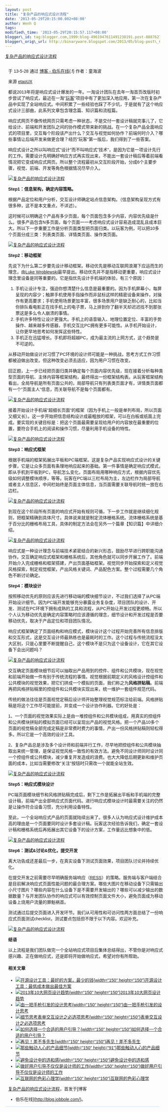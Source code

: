 ```yaml
--- 
layout: post 
title: "复杂产品的响应式设计流程" 
date: '2013-05-29T20:15:00.002+08:00' 
author: Wenh Q
tags:
modified\_time: '2013-05-29T20:15:57.117+08:00' 
blogger\_id: tag:blogger.com,1999:blog-4961947611491238191.post-8887627108654708430
blogger\_orig\_url: http://binaryware.blogspot.com/2013/05/blog-post\_6845.html
---
```

<div>

[复杂产品的响应式设计流程](http://blog.jobbole.com/40343/?utm_source=rss&utm_medium=rss&utm_campaign=%25e5%25a4%258d%25e6%259d%2582%25e4%25ba%25a7%25e5%2593%2581%25e7%259a%2584%25e5%2593%258d%25e5%25ba%2594%25e5%25bc%258f%25e8%25ae%25be%25e8%25ae%25a1%25e6%25b5%2581%25e7%25a8%258b)

</div>

<div
style="font-family: sans-serif; margin: 0px 10px; overflow: auto; width: 100%;">

<div style="margin-bottom: 0.5em;">

于 13-5-28 通过 [博客 - 伯乐在线](http://blog.jobbole.com/){.f}
作者：童海波

</div>



来源 [etaoUX](http://ux.etao.com/posts/802)

都说2013年将是响应式设计爆发的一年。一淘设计团队在去年一淘首页改版时初步尝试了响应式，最近在一淘"[玩客](http://wanke.etao.com/ "玩客")"项目中有了更加深入地应用，第一次在复杂产品中实现了全站响应式。中间积累了一些经验也踩了不少坑，于是就有了这个响应式设计三部曲，此系列文章包含理念篇、知识篇和流程篇。

响应式网页不像传统网页只需考虑一种状态，不是交付一套设计稿就完事儿了，它给设计、前端和开发团队之间的协作模式带来新的挑战。在一个复杂产品全面响应式的项目里，交互每个阶段该产出什么？交互与视觉如何协作？前端何时介入？哪些事情让后端开发来做更合理？经历"玩客"第一版后，我们得到了一些答案。

响应式设计之所以叫响应式"设计"而不叫响应式"技术"，是因为它是一项设计先行的工作。需要设计先明确好响应方式再实现出来，不能出一套设计稿后等着前端看情况把它变成响应式网页。所以整个流程最初从交互阶段开始，分成6个主要步骤，视觉、前端、开发等角色根据情况尽早介入。

[![复杂产品的响应式设计流程](http://cdn2.jobbole.com/2013/05/d86bbb8cdc879cb6d31f23e424a3ea8d-1024x542.jpeg "复杂产品的响应式设计流程")](http://cdn2.jobbole.com/2013/05/d86bbb8cdc879cb6d31f23e424a3ea8d-1024x542.jpeg "复杂产品的响应式设计流程")

**Step1：信息架构，确定内容策略。**

根据产品定位和用户分析，交互设计师确定站点信息架构。（信息架构呈现方式有很多种，这不是本文重点，不详述）。

这时候可以明确这个产品有多少页面，每个页面包含多少内容，内容优先级是什么。很多产品包含N多页面，每个页面一一考虑响应式设计容易造成混乱且成本巨大。所以下一步重要工作是分析页面类型把页面归类。以玩客为例，可以把10多个页面分成三类：列表类页面、详情类页面、操作类页面。

[![复杂产品的响应式设计流程](http://cdn2.jobbole.com/2013/05/11df100cb3cb20c3fa7fa477f7459896.jpeg "复杂产品的响应式设计流程")](http://cdn2.jobbole.com/2013/05/11df100cb3cb20c3fa7fa477f7459896.jpeg "复杂产品的响应式设计流程")





**Step2：移动框架**

先说下为什么第二步要先设计移动框架。移动优先是移动互联网浪潮下应运而生的理念，由[Luke
Wroblewski](http://www.lukew.com/resources/mobile_first.asp)最早提出。移动优先并不是指移动更重要，响应式设计理念里设备是同等重要的。它是指优先设计手机端的体验，有三个原因：

1.  手机让设计专注，强迫你想清楚什么信息是最重要的。因为手机屏幕小，每屏呈现的内容少；触屏手机使用手指操作而非鼠标这样的精密设备来操作，对操作有更高要求；手机使用场景更加丰富，很多场景用户是缺乏耐心的，比如当你排队看电影正在找手机上的电子票，马上排到你了翻半天却迟迟找不到那张票这是多么令人崩溃的事情。
2.  手机许多特性让设计更强大。手机上的语音输入、地理位置定位、丰富的手势操作、越来越多传感器，手机交互比PC拥有更多可能性。从手机开始设计，让你更早地思考如何发挥这些特性。
3.  手机正在迅猛增长。手机即将超越PC，成为最主流的上网方式，这个趋势是不可逆的。

从移动开始做设计对习惯了PC环境的设计师可能是一种挑战，思考方式工作习惯都被迫做出改变。但这种改变必须去适应，因为用户习惯在改变。

回正题，上一步已经把页面归类并确定每个页面内容优先级，现在接着分析每种类型页面的导航、主体内容等框架结构，最终得出一份框架结构表。从玩客框架结构看出，全局导航是所有页面公共的，局部导航只有列表类页面才有，详情类页面都有一个"页面主人"信息，而关联导航不是每个页面都有。

[![复杂产品的响应式设计流程](http://cdn2.jobbole.com/2013/05/2f31a65f4178a6ab2980bf02df547925.jpeg "复杂产品的响应式设计流程")](http://cdn2.jobbole.com/2013/05/2f31a65f4178a6ab2980bf02df547925.jpeg "复杂产品的响应式设计流程")

接着开始设计手机端"超细长页面"的框架（因为手机上一般是单列布局，所以页面又细又长）。这一步开始把信息结构设计成最粗放的框架，可以在白板或纸面上完成。要实现的关键目标是：把这个页面最需要呈现给用户的内容放在最重要的位置，要符合手机上的阅读和操作习惯，尽量利用手机设备的特性。

[![复杂产品的响应式设计流程](http://cdn2.jobbole.com/2013/05/bc7ee617fa4bd386158f4d86a8f52383.jpeg "复杂产品的响应式设计流程")](http://cdn2.jobbole.com/2013/05/bc7ee617fa4bd386158f4d86a8f52383.jpeg "复杂产品的响应式设计流程")



**Step3：响应式框架**

根据手机端的框架拓展出平板和PC端框架。这是复杂产品实现响应式设计的关键步骤，它是让众多页面有条理地响应起来的基础。第一件事情是确定响应式模式，即从手机到平板到PC，导航怎么变化，页面布局用哪种响应方式，根据内容优先级如何调整模块顺序，等等。玩客在PC端以三栏布局为主，左边栏作为局部导航或者主人信息区，中间栏始终是页面主体信息，当页面需要关联导航时统一放在右边栏。

[![复杂产品的响应式设计流程](http://cdn2.jobbole.com/2013/05/413c5c413e40b7d04561dd1eef7d1504.jpeg "复杂产品的响应式设计流程")](http://cdn2.jobbole.com/2013/05/413c5c413e40b7d04561dd1eef7d1504.jpeg "复杂产品的响应式设计流程")

到现在这个阶段所有页面的响应式开始有规则可循，下一步工作就是继续细化规则，把框架精确到具体尺寸。具体说来就是制定流体栅格系统。流体栅格系统是基于百分比的栅格布局工具，具体的制定方法会在另外一个篇章【知识篇】中详细介绍。

[![复杂产品的响应式设计流程](http://cdn2.jobbole.com/2013/05/e7ffa47d451a98083642a7f256607cfe.jpeg "复杂产品的响应式设计流程")](http://cdn2.jobbole.com/2013/05/e7ffa47d451a98083642a7f256607cfe.jpeg "复杂产品的响应式设计流程")

响应式是一种设计理念与前端技术紧密结合的新兴形态，鼓励尽早进行跨职能沟通协作。交互确定响应式框架和栅格系统后，其他角色就可以同步开展工作了。前端开始介入完成栅格和框架搭建，产出页面基础框架。视觉同步开始探索和定义视觉风格探索，制定视觉框架，产出风格关键词、产品配色方案。整个过程需要几个角色不断讨论确定。

**Step4：模块设计**

按照移动优先的原则应该先进行移动端的模块细节设计，不过我们选择了从PC端开始设计细节。因为PC端开发能够充分暴露业务复杂度，项目团队的设计、开发、测试在PC环境下拥有成熟的工具和流程，从PC开始让开发过程更顺畅。所以个人认为移动优先是确定内容策略时应该遵循的理念，细节设计和开发过程是否要移动优先，取决于产品定位和项目团队情况。

响应式框架确定了页面结构和响应模式，模块设计这个过程开始完善所有信息排版和交互形式，这是交互设计师最熟练也是最耗时的工作。这个过程与传统流程没太大区别，只是心里要不断提醒自己，这个模块不是只为这个设备设计，它在其它设备下会出问题吗？

[![复杂产品的响应式设计流程](http://cdn2.jobbole.com/2013/05/a10fcbba6499a2c8e3799e49ed0eaf20.jpeg "复杂产品的响应式设计流程")](http://cdn2.jobbole.com/2013/05/a10fcbba6499a2c8e3799e49ed0eaf20.jpeg "复杂产品的响应式设计流程")



交互确定页面模块细节后可以抽取出产品用到的控件、组件和公共模块，现在视觉和前端开始做一件有别于传统流程的事情。视觉根据前期定义的风格设计控组件和公共模块的视觉效果，把它们拼成一个模拟的页面，我们称之为**风格拼贴稿**。前端再把风格拼贴稿里的控组件和公共模块实现出来，统一维护一套组件规范代码。

传统的做法往往是页面视觉定稿后设计师开始整理视觉规范标注给前端。风格拼贴稿是将这个工作尽可能提前，并变成一个设计协作利器。它的好处是：

1、一个页面的视觉效果实际上是由一堆控组件和公共模块组成，用真实的控组件和公共模块拼贴的模拟页面已经可以呈现出产品的视觉风格。把一个产品10多个页面的视觉稿全部完成定稿是非常费时费力的事情，产出一份风格拼贴稿则轻松得多。所以它是一个高效的设计工具。

2、复杂产品总是涉及多个设计师和前端并行工作，尽早地把控组件和公共模块抽取出来统一管理，是保证视觉风格一致性的有效方法。避免不同设计师同时设计同一个控组件或公共模块，减少重复开发造成的浪费。也大大降低后期更新和维护页面的成本，比如当需要修改"关注"按钮时只需改一个就能全站生效。



[![复杂产品的响应式设计流程](http://cdn2.jobbole.com/2013/05/3a996c462a604fbc4c5a5cae69913807.jpeg "复杂产品的响应式设计流程")](http://cdn2.jobbole.com/2013/05/3a996c462a604fbc4c5a5cae69913807.jpeg "复杂产品的响应式设计流程")



**Step5：响应式模块设计**

PC端页面模块细节和风格拼贴稿完成后，剩下工作是拓展出平板和手机端的完整设计稿，前端产出全部响应式页面代码。进行响应式模块设计时最需要关注的仍然是让操作符合设备习惯，充分利用设备特性。

至此，一个全站响应式产品的页面就陆续出来了。很多人认为响应式设计维护成本高的理由是一个页面要同时设计多套设计稿。玩客这次经验告诉我们，确定一套设计稿和栅格系统后再拓展出其它设备下的设计方案，工作量远比想象中的低。

[![复杂产品的响应式设计流程](http://cdn2.jobbole.com/2013/05/f260658e847a7844d0483e9ef60a372c.jpeg "复杂产品的响应式设计流程")](http://cdn2.jobbole.com/2013/05/f260658e847a7844d0483e9ef60a372c.jpeg "复杂产品的响应式设计流程")





**Step6：测试&讨论&优化，提交开发**

离大功告成还差最后一步，在真实设备下测试页面效果，项目团队讨论并持续优化。

在提交开发之前需要尽早明确服务端响应（[RESS](http://www.lukew.com/ff/entry.asp?1392)）的策略。服务端与客户端结合是目前解决响应式页面性能问题的最合理方案。哪些大图片在移动设备下只需输出小尺寸图片？哪些内容在什么设备下是不需要开发输出的？哪些可以减少输出的数据数量？与开发团队协作的响应式可以有效控制页面文件大小，避免页面成为移动设备上烧用户流量的罪魁祸首。

测试通过后提交页面进入开发环节。我们从可用性和可访问性两方面总结了一份响应式页面测试checklist，测试要点包括但不限于以下内容。欢迎补充。

[![复杂产品的响应式设计流程](http://cdn2.jobbole.com/2013/05/0ae973bc9416a0326da7b5b0b49fa7dc.jpeg "复杂产品的响应式设计流程")](http://cdn2.jobbole.com/2013/05/0ae973bc9416a0326da7b5b0b49fa7dc.jpeg "复杂产品的响应式设计流程")

**结语**

以上流程是我们团队做完一个全站响应式项目后集体总结得出，不管你是对响应式感兴趣、正在做响应式，还是即将开始做响应式，希望对你有所帮助。



#### 相关文章

-   [![开源设计工具：最好的方案，最少的钱](http://cdn2.jobbole.com/2012/04/Open-Source-design-tools-Best-Solution-with-Minimal-Cost01-150x150.jpg){width="150"
    height="150"}](http://blog.jobbole.com/16596/)[开源设计工具：最低成本做出最佳方案](http://blog.jobbole.com/16596/)
-   [![2013年10大网页设计趋势](http://cdn2.jobbole.com/2013/01/97868144-520x346-150x150.jpg){width="150"
    height="150"}](http://blog.jobbole.com/31881/)[2013年10大网页设计趋势](http://blog.jobbole.com/31881/)
-   [![由一把手枪引发的设计思考](http://cdn2.jobbole.com/2012/02/Why-You-Need-Domain-Knowledge2-150x150.jpg){width="150"
    height="150"}](http://blog.jobbole.com/13418/)[由一把手枪引发的设计思考](http://blog.jobbole.com/13418/)
-   [![细节思考表单交互设计之必选项思考](http://cdn2.jobbole.com/2011/11/detail-think-form-interactive1-150x150.jpg){width="150"
    height="150"}](http://blog.jobbole.com/5520/)[表单交互设计之必选项思考](http://blog.jobbole.com/5520/)
-   [![如何选择一个合适的用户引导？](http://cdn2.jobbole.com/2013/05/96dda144ad345982d311dcde0df431adcaef84e6-150x150.png){width="150"
    height="150"}](http://blog.jobbole.com/39920/)[如何选择一个合适的用户引导？](http://blog.jobbole.com/39920/)
-   [![再见！差不多先生](http://cdn2.jobbole.com/2011/12/1-150x150.png){width="150"
    height="150"}](http://blog.jobbole.com/9957/)[再见！差不多先生](http://blog.jobbole.com/9957/)
-   [![那些触动人心的产品细节](http://cdn2.jobbole.com/2013/05/product-touching-details-01-150x91.jpg){width="150"
    height="91"}](http://blog.jobbole.com/39114/)[那些触动人心的产品细节](http://blog.jobbole.com/39114/)
-   [![避免设计中的违和感](http://cdn2.jobbole.com/2013/05/google-150x150.jpg){width="150"
    height="150"}](http://blog.jobbole.com/40294/)[避免设计中的违和感](http://blog.jobbole.com/40294/)
-   [![做好用户引导不仅仅是设计师的工作](http://cdn2.jobbole.com/2013/05/9b74d5b37bdcc194e3311b39abbfc5fe-150x150.png){width="150"
    height="150"}](http://blog.jobbole.com/40059/)[做好用户引导不仅仅是设计师的工作](http://blog.jobbole.com/40059/)
-   [![互联网的色彩心理学](http://cdn2.jobbole.com/2013/05/internet-color-psy-01-150x150.jpg){width="150"
    height="150"}](http://blog.jobbole.com/39343/)[互联网的色彩心理学](http://blog.jobbole.com/39343/)

[复杂产品的响应式设计流程](http://blog.jobbole.com/40343/)，首发于[博客
- 伯乐在线](http://blog.jobbole.com/)。

</div>



<div
style="background-color: #c3d9ff; font-size: 1px !important; line-height: 0px !important; margin: 0px 2px; padding-top: 1px;">

</div>
